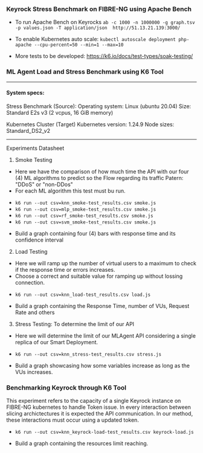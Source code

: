 ### Keyrock Stress Benchmark on FIBRE-NG using Apache Bench

* To run Apache Bench on Keyrocks
`ab -c 1000 -n 1000000 -g graph.tsv -p values.json -T application/json  http://51.13.21.139:3000/`

* To enable Kubernetes auto scale:
`kubectl autoscale deployment php-apache --cpu-percent=50 --min=1 --max=10`
* More tests to be developed: https://k6.io/docs/test-types/soak-testing/
### ML Agent Load and Stress Benchmark using K6 Tool
---
#### System specs:

Stress Benchmark (Source):
Operating system: Linux (ubuntu 20.04)
Size: Standard E2s v3 (2 vcpus, 16 GiB memory)

Kubernetes Cluster (Target)
Kubernetes version: 1.24.9
Node sizes: Standard_DS2_v2

---
Experiments Datasheet

1. Smoke Testing
* Here we have the comparison of how much time the API with our four (4) ML algorithms to predict so the Flow regarding its traffic Patern: "DDoS" or "non-DDos"
* For each ML algorithm this test must bu run.
- `k6 run --out csv=knn_smoke-test_results.csv smoke.js`
- `k6 run --out csv=mlp_smoke-test_results.csv smoke.js`
- `k6 run --out csv=rf_smoke-test_results.csv smoke.js`
- `k6 run --out csv=svm_smoke-test_results.csv smoke.js`
* Build a graph containing four (4) bars with response time and its confidence interval
2. Load Testing
* Here we will ramp up the number of virtual users to a maximum to check if the response time or errors increases.
* Choose a correct and suitable value for ramping up without lossing connection.
- `k6 run --out csv=knn_load-test_results.csv load.js`
* Build a graph containing the Response Time, number of VUs, Request Rate and others
3. Stress Testing: To determine the limit of our API
* Here we will determine the limit of our MLAgent API considering a single replica of our Smart Deployment.
- `k6 run --out csv=knn_stress-test_results.csv stress.js`
* Build a graph showcasing how some variables increase as long as the VUs increases.

### Benchmarking Keyrock through K6 Tool

This experiment refers to the capacity of a single Keyrock instance on FIBRE-NG kubernetes to handle 
Token issue. In every interaction between slicing archictectures it is expected the API communication.
In our method, these interactions must occur using a updated token.

- `k6 run --out csv=knn_keyrock-load-test_results.csv keyrock-load.js`
* Build a graph containing the resources limit reaching.


